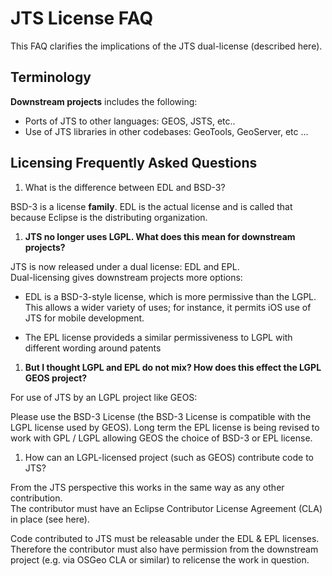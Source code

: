 # JTS License FAQ

This FAQ clarifies the implications of the JTS dual-license 
(described here).

## Terminology

**Downstream projects** includes the following:

* Ports of JTS to other languages: GEOS, JSTS, etc..
* Use of JTS libraries in other codebases: GeoTools, GeoServer, etc ...

## Licensing Frequently Asked Questions

1. What is the difference between EDL and BSD-3?

BSD-3 is a license **family**.  EDL is the actual license and is called that because Eclipse is the distributing organization.

1. **JTS no longer uses LGPL.  What does this mean for downstream projects?**

JTS is now released under a dual license: EDL and EPL.  
Dual-licensing gives downstream projects more options:

* EDL is a BSD-3-style license, which is more permissive than the LGPL.  
  This allows a wider variety of uses; for instance, it permits iOS use of JTS for mobile development.
  
* The EPL license provideds a similar permissiveness to LGPL with different wording around patents

1. **But I thought LGPL and EPL do not mix? How does this effect the LGPL GEOS project?**

For use of JTS by an LGPL project like GEOS:

Please use the BSD-3 License (the BSD-3 License is compatible with the LGPL license used by GEOS).
Long term the EPL license is being revised to work with GPL / LGPL allowing GEOS the choice of BSD-3 or EPL license.

1. How can an LGPL-licensed project (such as GEOS) contribute code to JTS?

From the JTS perspective this works in the same way as any other contribution.  
The contributor must have an Eclipse Contributor License Agreement (CLA) in place (see here).

Code contributed to JTS must be releasable under the EDL & EPL licenses.
Therefore the contributor must also have permission from the downstream project (e.g. via OSGeo CLA or similar) 
to relicense the work in question. 
